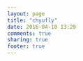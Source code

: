 ```yaml
---
layout: page
title: "chyufly"
date: 2016-04-10 13:29
comments: true
sharing: true
footer: true
---
```

